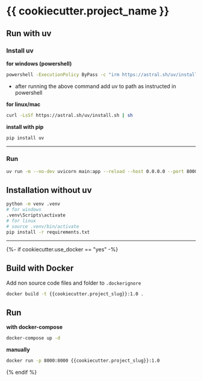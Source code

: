 # {{ cookiecutter.project_name }}

## Run with uv

### Install uv

**for windows (powershell)**
```sh
powershell -ExecutionPolicy ByPass -c "irm https://astral.sh/uv/install.ps1 | iex"
```
- after running the above command add uv to path as instructed in powershell

**for linux/mac**
```sh
curl -LsSf https://astral.sh/uv/install.sh | sh
```

**install with pip**
```sh
pip install uv
```

---

### Run

```sh
uv run -m --no-dev uvicorn main:app --reload --host 0.0.0.0 --port 8000
```

## Installation without uv

```sh
python -m venv .venv
# for windows
.venv\Scripts\activate
# for linux
# source .venv/bin/activate
pip install -r requirements.txt
```
---

{%- if cookiecutter.use_docker == "yes" -%}

## Build with Docker

Add non source code files and folder to `.dockerignore`


```sh
docker build -t {{cookiecutter.project_slug}}:1.0 .
```

## Run

**with docker-compose**
```sh
docker-compose up -d
```
**manually**
```sh
docker run -p 8000:8000 {{cookiecutter.project_slug}}:1.0
```
{% endif %}